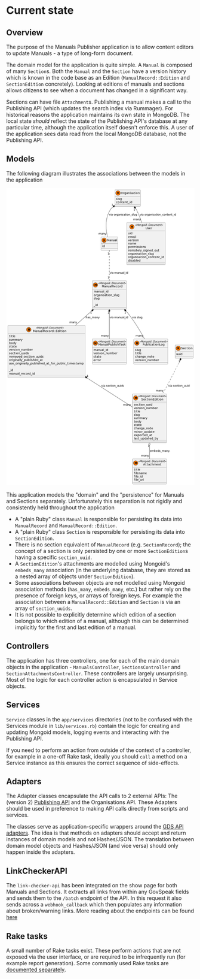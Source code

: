 # Current state

## Overview

The purpose of the Manuals Publisher application is to allow content editors to update Manuals - a type of long-form document.

The domain model for the application is quite simple. A `Manual` is composed of many `Section`s. Both the `Manual` and the `Section` have a version history which is known in the code base as an Edition (`ManualRecord::Edition` and `SectionEdition` concretely). Looking at editions of manuals and sections allows citizens to see when a document has changed in a significant way.

Sections can have file `Attachment`s. Publishing a manual makes a call to the Publishing API (which updates the search index via Rummager). For historical reasons the application maintains its own state in MongoDB. The local state *should* reflect the state of the Publishing API's database at any particular time, although the application itself doesn't enforce this. A user of the application sees data read from the local MongoDB database, not the Publishing API.

## Models

The following diagram illustrates the associations between the models in the application

![Class relationship diagram](diagram.png)

This application models the "domain" and the "persistence" for Manuals and Sections separately. Unfortunately this separation is not rigidly and consistently held throughout the application

- A "plain Ruby" class `Manual` is responsible for persisting its data into `ManualRecord` and `ManualRecord::Edition`.
- A "plain Ruby" class `Section` is responsible for persisting its data into `SectionEdition`.
- There is no section equivalent of `ManualRecord` (e.g. `SectionRecord`); the concept of a section is only persisted by one or more `SectionEdition`s having a specific `section_uuid`.
- A `SectionEdition`'s attachments are modelled using Mongoid's `embeds_many` association (in the underlying database, they are stored as a nested array of objects under `SectionEdition`).
- Some associations between objects are not modelled using Mongoid association methods (`has_many`, `embeds_many`, etc.) but rather rely on the presence of foreign keys, or arrays of foreign keys. For example the association between a `ManualRecord::Edition` and `Section` is via an array of `section_uuids`.
- It is not possible to explicitly determine which edition of a section belongs to which edition of a manual, although this can be determined implicitly for the first and last edition of a manual.

## Controllers

The application has three controllers, one for each of the main domain objects in the application - `ManualsController`, `SectionsController` and `SectionAttachmentsController`. These controllers are largely unsurprising. Most of the logic for each controller action is encapsulated in Service objects.

## Services

`Service` classes in the `app/services` directories (not to be confused with the Services module in `lib/services.rb`) contain the logic for creating and updating Mongoid models, logging events and interacting with the Publishing API.

If you need to perform an action from outside of the context of a controller, for example in a one-off Rake task, ideally you should `call` a method on a Service instance as this ensures the correct sequence of side-effects.

## Adapters

The Adapter classes encapsulate the API calls to 2 external APIs: The (version 2) [Publishing API](https://github.com/alphagov/publishing-api) and the Organisations API. These Adapters should be used in preference to making API calls directly from scripts and services.

The classes serve as application-specific wrappers around the [GDS API adapters](https://github.com/alphagov/gds-api-adapters). The idea is that methods on adapters should accept and return instances of domain models and not Hashes/JSON. The translation between domain model objects and Hashes/JSON (and vice versa) should only happen inside the adapters.

## LinkCheckerAPI

The `link-checker-api` has been integrated on the show page for both Manuals and Sections. It extracts all links from within any GovSpeak fields and sends them to the `/batch` endpoint of the API. In this request it also sends across a `webhook_callback` which then populates any information about broken/warning links. More reading about the endpoints can be found [here](https://docs.publishing.service.gov.uk/apis/link-checker-api.html)

## Rake tasks

A small number of Rake tasks exist. These perform actions that are not exposed via the user interface, or are required to be infrequently run (for example report generation). Some commonly used Rake tasks are [documented separately](rake-tasks.md).
